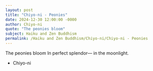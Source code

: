 ```yaml
---
layout: post
title: "Chiyo-ni - Peonies"
date: 2024-12-30 12:00:00 -0000
author: Chiyo-ni
quote: "The peonies bloom"
subject: Haiku and Zen Buddhism
permalink: /Haiku and Zen Buddhism/Chiyo-ni/Chiyo-ni - Peonies
---
```


The peonies bloom
In perfect splendor—
in the moonlight.

- Chiyo-ni
